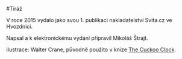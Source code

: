#Tiráž

V roce 2015 vydalo jako svou 1. publikaci nakladatelství Svita.cz ve Hvozdnici.

Napsal a k elektronickému vydání připravil Mikoláš Štrajt.

Ilustrace: Walter Crane, původně použito v knize [The Cuckoo Clock](http://digital.library.upenn.edu/women/molesworth/clock/clock.html).

